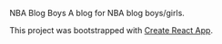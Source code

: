 NBA Blog Boys
A blog for NBA blog boys/girls.

This project was bootstrapped with [Create React App](https://github.com/facebook/create-react-app).


